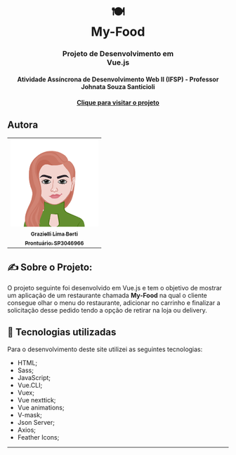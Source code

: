 <h1 align="center">
    🍽<br>My-Food
</h1>
<h3 align="center">
    Projeto de Desenvolvimento em <br>Vue.js
</h3>

<h4 align="center">
  Atividade Assíncrona de Desenvolvimento Web II (IFSP) - Professor Johnata Souza Santicioli
</h4>

<h4 align="center"><a href="">Clique para visitar o projeto</a></h4>

##  Autora<br>
<table align="center">
  <tr>
    <td align="center">
      <a href="https://github.com/bertiGrazi">
          <img src="https://github.com/bertiGrazi/DW2A4/blob/main/atividades/projeto-spa/my-food/src/assets/readMe/meuAvatar.png" width="200px;"/><br>
        <sub>
          <b>Grazielli Lima Berti</b>
          <br/>
          <b>Prontuário: SP3046966</b>
        </sub>
      </a>
    </td>
  </tr>
</table>

## ✍ Sobre o Projeto: 
O projeto seguinte foi desenvolvido em Vue.js e tem o objetivo de mostrar um aplicação de um restaurante chamada <b>My-Food</b> na qual o cliente consegue olhar o menu do restaurante, adicionar no carrinho e finalizar a solicitação desse pedido tendo a opção de retirar na loja ou delivery. 

## 💼 Tecnologias utilizadas
Para o desenvolvimento deste site utilizei as seguintes tecnologias:

- HTML;
- Sass;
- JavaScript;
- Vue.CLI;
- Vuex;
- Vue nexttick;
- Vue animations;
- V-mask;
- Json Server;
- Axios;
- Feather Icons;
---
